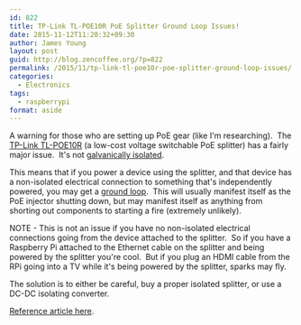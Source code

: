 ```yaml
---
id: 822
title: TP-Link TL-POE10R PoE Splitter Ground Loop Issues!
date: 2015-11-12T11:20:32+09:30
author: James Young
layout: post
guid: http://blog.zencoffee.org/?p=822
permalink: /2015/11/tp-link-tl-poe10r-poe-splitter-ground-loop-issues/
categories:
  - Electronics
tags:
  - raspberrypi
format: aside
---
```

A warning for those who are setting up PoE gear (like I'm researching).  The [TP-Link TL-POE10R](http://www.tp-link.com.au/products/details/cat-4794_TL-POE10R.html) (a low-cost voltage switchable PoE splitter) has a fairly major issue.  It's not [galvanically isolated](https://en.wikipedia.org/wiki/Galvanic_isolation).

This means that if you power a device using the splitter, and that device has a non-isolated electrical connection to something that's independently powered, you may get a [ground loop](https://en.wikipedia.org/wiki/Ground_loop_(electricity)).  This will usually manifest itself as the PoE injector shutting down, but may manifest itself as anything from shorting out components to starting a fire (extremely unlikely).

NOTE - This is not an issue if you have no non-isolated electrical connections going from the device attached to the splitter.  So if you have a Raspberry Pi attached to the Ethernet cable on the splitter and being powered by the splitter you're cool.  But if you plug an HDMI cable from the RPi going into a TV while it's being powered by the splitter, sparks may fly.

The solution is to either be careful, buy a proper isolated splitter, or use a DC-DC isolating converter.

[Reference article here](http://electronics.stackexchange.com/questions/53388/ground-loop-problem-with-power-over-ethernet).